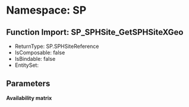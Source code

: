 # Namespace: SP

## Function Import: SP_SPHSite_GetSPHSiteXGeo

- ReturnType: SP.SPHSiteReference
- IsComposable: false
- IsBindable: false
- EntitySet: 

## Parameters

**Availability matrix**

